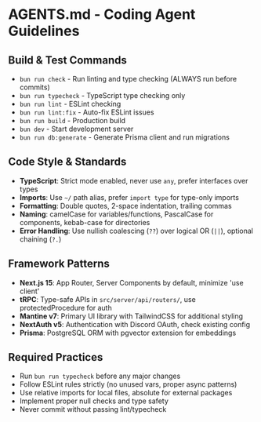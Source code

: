 # AGENTS.md - Coding Agent Guidelines

## Build & Test Commands

- `bun run check` - Run linting and type checking (ALWAYS run before commits)
- `bun run typecheck` - TypeScript type checking only
- `bun run lint` - ESLint checking
- `bun run lint:fix` - Auto-fix ESLint issues
- `bun run build` - Production build
- `bun dev` - Start development server
- `bun run db:generate` - Generate Prisma client and run migrations

## Code Style & Standards

- **TypeScript**: Strict mode enabled, never use `any`, prefer interfaces over types
- **Imports**: Use `~/` path alias, prefer `import type` for type-only imports
- **Formatting**: Double quotes, 2-space indentation, trailing commas
- **Naming**: camelCase for variables/functions, PascalCase for components, kebab-case for directories
- **Error Handling**: Use nullish coalescing (`??`) over logical OR (`||`), optional chaining (`?.`)

## Framework Patterns

- **Next.js 15**: App Router, Server Components by default, minimize 'use client'
- **tRPC**: Type-safe APIs in `src/server/api/routers/`, use protectedProcedure for auth
- **Mantine v7**: Primary UI library with TailwindCSS for additional styling
- **NextAuth v5**: Authentication with Discord OAuth, check existing config
- **Prisma**: PostgreSQL ORM with pgvector extension for embeddings

## Required Practices

- Run `bun run typecheck` before any major changes
- Follow ESLint rules strictly (no unused vars, proper async patterns)
- Use relative imports for local files, absolute for external packages
- Implement proper null checks and type safety
- Never commit without passing lint/typecheck
